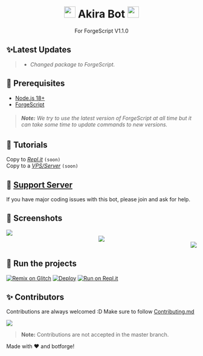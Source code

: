  
<h1 align="center"><img src="https://cdn.lynnux.xyz/images/AkiraAvatar.png" width="30px"> Akira Bot <img src="https://cdn.lynnux.xyz/images/AkiraAvatar.png" width="30px"></h1>
<p align="center">For ForgeScript V1.1.0</p>

## ✨Latest Updates
> - *Changed package to ForgeScript.*

## 🚧 Prerequisites

- [Node.js 18+](https://nodejs.org/en/download/)
- [ForgeScript](https://www.npmjs.com/package/forgescript/)

> ###### **Note:** We try to use the latest version of ForgeScript at all time but it can take some time to update commands to new versions.

## 📝 Tutorials
Copy to [*Repl.it*](./) `(soon)` <br>
Copy to a [*VPS/Server*](./) `(soon)`

## 📝 [Support Server](https://discord.gg/lynnux)
If you have major coding issues with this bot, please join and ask for help.

## 📸 Screenshots
<div align="left">
  <img src="https://cdn.lynnux.xyz/images/image_2023-06-21_113232026.png">
</div>
<div align="center">
  <img src="https://cdn.lynnux.xyz/images/image_2023-06-21_113124654.png">
</div>
<div align="right">
  <img src="https://cdn.lynnux.xyz/images/image_2023-06-21_113018151.png">
</div>

## 💨 Run the projects
[![Remix on Glitch](https://cdn.glitch.com/2703baf2-b643-4da7-ab91-7ee2a2d00b5b%2Fremix-button.svg)](./)
[![Deploy](https://www.herokucdn.com/deploy/button.svg)](./)
[![Run on Repl.it](https://repl.it/badge/github/SudhanPlayz/Discord-MusicBot)](./)

## ✨ Contributors
Contributions are always welcomed :D Make sure to follow [Contributing.md](/CONTRIBUTING.md)

<a href="https://github.com/Dark-LYNN/AkiraBot/graphs/contributors">
  <img src="https://contributors-img.web.app/image?repo=Dark-LYNN/AkiraBot" />
</a>

> **Note:** Contributions are not accepted in the master branch.

Made with :heart: and botforge!
